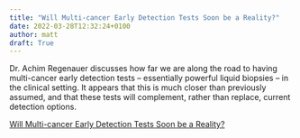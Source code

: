 ```yaml
---
title: "Will Multi-cancer Early Detection Tests Soon be a Reality?"
date: 2022-03-28T12:32:24+0100
author: matt
draft: True
---
```

Dr. Achim Regenauer discusses how far we are along the road to having multi-cancer early detection tests – essentially powerful liquid biopsies – in the clinical setting. It appears that this is much closer than previously assumed, and that these tests will complement, rather than replace, current detection options.
 

[ Will Multi-cancer Early Detection Tests Soon be a Reality? ]( https://www.partnerre.com/opinions_research/will-multi-cancer-early-detection-tests-soon-be-a-reality/ )
